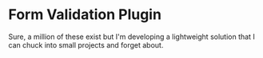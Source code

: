 # Form Validation Plugin

Sure, a million of these exist but I'm developing a lightweight solution that I can chuck into small projects and forget about.
